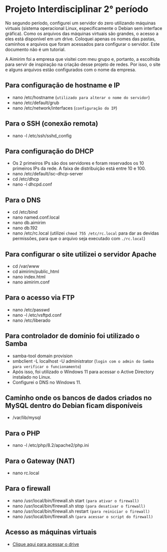 # Projeto Interdisciplinar 2° período

No segundo período, configurei um servidor do zero utilizando máquinas virtuais (sistema operacional Linux, especificamente o Debian sem interface gráfica). Como os arquivos das máquinas virtuais são grandes, o acesso a eles está disponível em um drive. Coloquei apenas os nomes das pastas, caminhos e arquivos que foram acessados para configurar o servidor. Este documento não é um tutorial.

A Aimirim foi a empresa que visitei com meu grupo e, portanto, a escolhida para servir de inspiração na criação desse projeto de redes. Por isso, o site e alguns arquivos estão configurados com o nome da empresa.

## Para configuração de hostname e IP

- nano /etc/hostname (`utilizado para alterar o nome do servidor`)
- nano /etc/default/grub
- nano /etc/network/interfaces (`configuração do IP`)

## Para o SSH (conexão remota)

- nano -l /etc/ssh/sshd_config

## Para configuração do DHCP

- Os 2 primeiros IPs são dos servidores e foram reservados os 10 primeiros IPs da rede. A faixa de distribuição está entre 10 e 100.
- nano /etc/default/isc-dhcp-server
- cd /etc/dhcp
- nano -l dhcpd.conf

## Para o DNS

- cd /etc/bind
- nano named.conf.local
- nano db.aimirim
- nano db.192
- nano /etc/rc.local (utilizei `chmod 755 /etc/rc.local` para dar as devidas permissões, para que o arquivo seja executado com `./rc.local`)

## Para configurar o site utilizei o servidor Apache

- cd /var/www
- cd aimirim/public_html
- nano index.html
- nano aimirim.conf

## Para o acesso via FTP

- nano /etc/passwd
- nano -l /etc/vsftpd.conf
- nano /etc/liberado

## Para controlador de domínio foi utilizado o Samba

- samba-tool domain provision
- smbclient -L localhost -U administrator (`login com o admin do Samba para verificar o funcionamento`)
- Após isso, foi utilizado o Windows 11 para acessar o Active Directory instalado no Linux.
- Configurei o DNS no Windows 11.

## Caminho onde os bancos de dados criados no MySQL dentro do Debian ficam disponíveis

- /var/lib/mysql

## Para o PHP

- nano -l /etc/php/8.2/apache2/php.ini

## Para o Gateway (NAT)

- nano rc.local

## Para o firewall

- nano /usr/local/bin/firewall.sh start `(para ativar o firewall)`
- nano /usr/local/bin/firewall.sh stop `(para desativar o firewall)`
- nano /usr/local/bin/firewall.sh restart `(para reiniciar o firewall)`
- nano /usr/local/bin/firewall.sh `(para acessar o script do firewall)`

## Acesso as máquinas virtuais

- [Clique aqui para acessar o drive](https://drive.google.com/drive/folders/1vl4367cI__ccpUwZCzCuU-mZFbmkN8Kj?usp=sharing)
